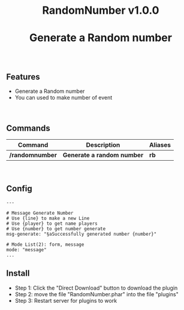 <div align="center">
<h1>RandomNumber v1.0.0<h1>
<p>Generate a Random number</p>
</div>
  
<br>
  
## Features
- Generate a Random number
- You can used to make number of event
  
<br>
 
## Commands

| **Command** | **Description** | **Aliases** |
| --- | --- | --- |
| **/randomnumber** | **Generate a random number** | **rb** |
  
<br>
 
## Config
  
```
---

# Message Generate Number
# Use {line} to make a new Line
# Use {player} to get name players
# Use {number} to get number generate
msg-generate: "§aSuccessfully generated number {number}"

# Mode List(2): form, message
mode: "message"
...
```

## Install
- Step 1: Click the "Direct Download" button to download the plugin
- Step 2: move the file "RandomNumber.phar" into the file "plugins"
- Step 3: Restart server for plugins to work
